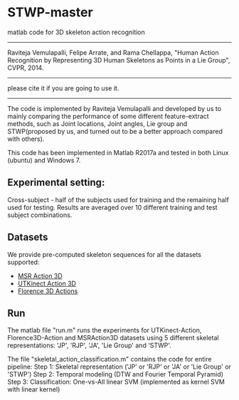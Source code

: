 # STWP-master
matlab code for 3D skeleton action recognition
************************************************************************************
   Raviteja Vemulapalli, Felipe Arrate, and Rama Chellappa, "Human Action Recognition 
   by Representing 3D Human Skeletons as Points in a Lie Group", CVPR, 2014.
************************************************************************************

please cite it if you are going to use it.

************************************************************************************
The code is implemented by Raviteja Vemulapalli and developed by us to mainly comparing the 
performance of some different feature-extract methods, such as Joint locations, Joint angles, 
Lie group and STWP(proposed by us, and turned out to be a better approach compared with others).

This code has been implemented in Matlab R2017a and tested in both Linux (ubuntu) and Windows 7.


## Experimental setting:

Cross-subject - half of the subjects used for training and the remaining half used for testing.
Results are averaged over 10 different training and test subject combinations.


## Datasets

We provide pre-computed skeleton sequences for all the datasets supported:
* [MSR Action 3D](http://research.microsoft.com/en-us/um/people/zliu/ActionRecoRsrc)
* [UTKinect Action 3D](http://cvrc.ece.utexas.edu/KinectDatasets/HOJ3D.html)
* [Florence 3D Actions](https://www.micc.unifi.it/resources/datasets/florence-3d-actions-dataset)


## Run

The matlab file "run.m" runs the experiments for UTKinect-Action, Florence3D-Action and MSRAction3D datasets using 5 
different skeletal representations: 'JP', 'RJP', 'JA', 'Lie Group' and 'STWP'.

The file "skeletal_action_classification.m" contains the code for entire pipeline:
Step 1: Skeletal representation ('JP' or 'RJP' or 'JA' or 'Lie Group' or 'STWP')
Step 2: Temporal modeling (DTW and Fourier Temporal Pyramid)
Step 3: Classification: One-vs-All linear SVM (implemented as kernel SVM with linear kernel)
